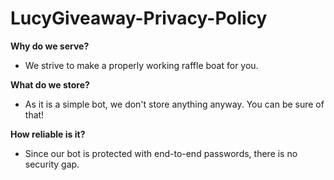 # LucyGiveaway-Privacy-Policy
**Why do we serve?**
- We strive to make a properly working raffle boat for you.

**What do we store?**
- As it is a simple bot, we don't store anything anyway. You can be sure of that!

**How reliable is it?**
- Since our bot is protected with end-to-end passwords, there is no security gap.
